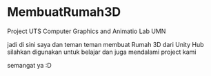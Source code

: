 # MembuatRumah3D
Project UTS Computer Graphics and Animatio Lab UMN

jadi di sini saya dan teman teman membuat Rumah 3D dari Unity Hub silahkan digunakan untuk belajar dan juga mendalami project kami 

semangat ya :D
